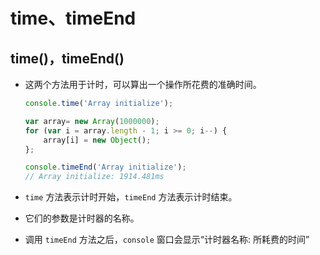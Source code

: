 # time、timeEnd

## time()，timeEnd()

*   这两个方法用于计时，可以算出一个操作所花费的准确时间。

    ```javascript
    console.time('Array initialize');

    var array= new Array(1000000);
    for (var i = array.length - 1; i >= 0; i--) {
        array[i] = new Object();
    };

    console.timeEnd('Array initialize');
    // Array initialize: 1914.481ms
    ```

*   `time` 方法表示计时开始，`timeEnd` 方法表示计时结束。

*   它们的参数是计时器的名称。

*   调用 `timeEnd` 方法之后，`console` 窗口会显示“计时器名称: 所耗费的时间”
